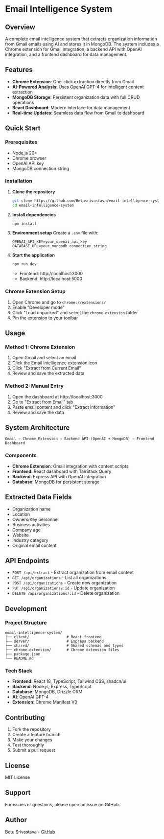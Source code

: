 # Email Intelligence System

## Overview

A complete email intelligence system that extracts organization information from Gmail emails using AI and stores it in MongoDB. The system includes a Chrome extension for Gmail integration, a backend API with OpenAI integration, and a frontend dashboard for data management.

## Features

- **Chrome Extension**: One-click extraction directly from Gmail
- **AI-Powered Analysis**: Uses OpenAI GPT-4 for intelligent content extraction
- **MongoDB Storage**: Persistent organization data with full CRUD operations
- **React Dashboard**: Modern interface for data management
- **Real-time Updates**: Seamless data flow from Gmail to dashboard

## Quick Start

### Prerequisites

- Node.js 20+
- Chrome browser
- OpenAI API key
- MongoDB connection string

### Installation

1. **Clone the repository**
   ```bash
   git clone https://github.com/Betusrivastava/email-intelligence-system.git
   cd email-intelligence-system
   ```

2. **Install dependencies**
   ```bash
   npm install
   ```

3. **Environment setup**
   Create a `.env` file with:
   ```
   OPENAI_API_KEY=your_openai_api_key
   DATABASE_URL=your_mongodb_connection_string
   ```

4. **Start the application**
   ```bash
   npm run dev
   ```
   - Frontend: http://localhost:3000
   - Backend: http://localhost:5000

### Chrome Extension Setup

1. Open Chrome and go to `chrome://extensions/`
2. Enable "Developer mode"
3. Click "Load unpacked" and select the `chrome-extension` folder
4. Pin the extension to your toolbar

## Usage

### Method 1: Chrome Extension
1. Open Gmail and select an email
2. Click the Email Intelligence extension icon
3. Click "Extract from Current Email"
4. Review and save the extracted data

### Method 2: Manual Entry
1. Open the dashboard at http://localhost:3000
2. Go to "Extract from Email" tab
3. Paste email content and click "Extract Information"
4. Review and save the data

## System Architecture

```
Gmail → Chrome Extension → Backend API (OpenAI + MongoDB) → Frontend Dashboard
```

### Components

- **Chrome Extension**: Gmail integration with content scripts
- **Frontend**: React dashboard with TanStack Query
- **Backend**: Express API with OpenAI integration
- **Database**: MongoDB for persistent storage

## Extracted Data Fields

- Organization name
- Location
- Owners/Key personnel
- Business activities
- Company age
- Website
- Industry category
- Original email content

## API Endpoints

- `POST /api/extract` - Extract organization from email content
- `GET /api/organizations` - List all organizations
- `POST /api/organizations` - Create new organization
- `PUT /api/organizations/:id` - Update organization
- `DELETE /api/organizations/:id` - Delete organization

## Development

### Project Structure
```
email-intelligence-system/
├── client/                 # React frontend
├── server/                 # Express backend
├── shared/                 # Shared schemas and types
├── chrome-extension/       # Chrome extension files
├── package.json
└── README.md
```

### Tech Stack

- **Frontend**: React 18, TypeScript, Tailwind CSS, shadcn/ui
- **Backend**: Node.js, Express, TypeScript
- **Database**: MongoDB, Drizzle ORM
- **AI**: OpenAI GPT-4
- **Extension**: Chrome Manifest V3

## Contributing

1. Fork the repository
2. Create a feature branch
3. Make your changes
4. Test thoroughly
5. Submit a pull request

## License

MIT License

## Support

For issues or questions, please open an issue on GitHub.

## Author

Betu Srivastava - [GitHub](https://github.com/Betusrivastava)